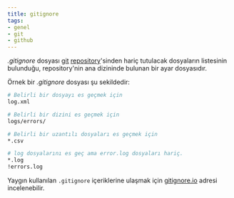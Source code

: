 ```yaml
---
title: gitignore
tags:
- genel
- git
- github
---
```


_.gitignore_ dosyası [git](/git) [repository](/repository)'sinden hariç tutulacak dosyaların listesinin bulunduğu, repository'nin ana dizininde bulunan bir ayar dosyasıdır.

Örnek bir _.gitignore_ dosyası şu sekildedir:

```bash
# Belirli bir dosyayı es geçmek için
log.xml

# Belirli bir dizini es geçmek için
logs/errors/

# Belirli bir uzantılı dosyaları es geçmek için
*.csv

# log dosyalarını es geç ama error.log dosyaları hariç.
*.log
!errors.log
```

Yaygın kullanılan `.gitignore` içeriklerine ulaşmak için [gitignore.io](https://www.gitignore.io/) adresi incelenebilir.
